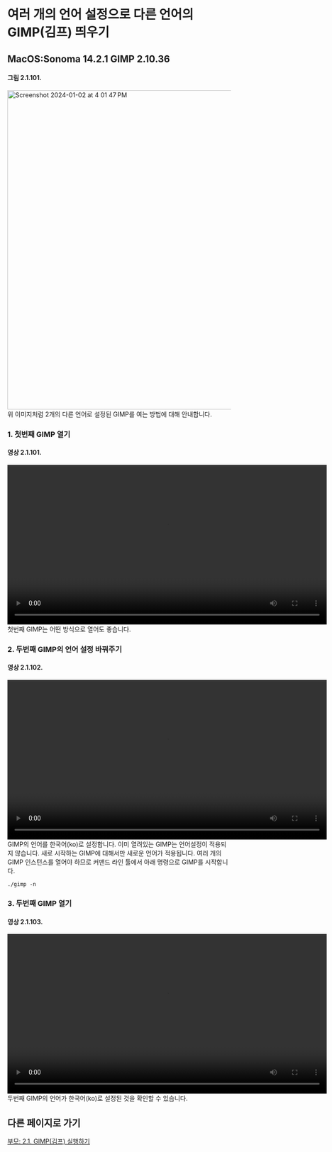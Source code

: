 # 여러 개의 언어 설정으로 다른 언어의 GIMP(김프) 띄우기
## MacOS:Sonoma 14.2.1 GIMP 2.10.36
#### 그림 2.1.101.
<img width="720" alt="Screenshot 2024-01-02 at 4 01 47 PM" src="https://github.com/wonder13662/gimp/assets/15767104/71928696-cfb7-4578-82b8-f0d6cf1a27cb">
<br/>
위 이미지처럼 2개의 다른 언어로 설정된 GIMP를 여는 방법에 대해 안내합니다.

### 1. 첫번째 GIMP 열기
#### 영상 2.1.101.
<video controls="controls" width="720" src="https://github.com/wonder13662/gimp/assets/15767104/1745bcdb-84ac-43a1-99bf-5135ffcdaa94"></video>
<br/>
첫번째 GIMP는 어떤 방식으로 열어도 좋습니다.

### 2. 두번째 GIMP의 언어 설정 바꿔주기
#### 영상 2.1.102.
<video controls="controls" width="720" src="https://github.com/wonder13662/gimp/assets/15767104/55b4becf-4678-43a8-bf3a-308445a3d749"></video>
<br/>
GIMP의 언어를 한국어(ko)로 설정합니다. 이미 열려있는 GIMP는 언어설정이 적용되지 않습니다. 새로 시작하는 GIMP에 대해서만 새로운 언어가 적용됩니다. 여러 개의 GIMP 인스턴스를 열어야 하므로 커맨드 라인 툴에서 아래 명령으로 GIMP를 시작합니다.
```
./gimp -n
```

### 3. 두번째 GIMP 열기
#### 영상 2.1.103.
<video controls="controls" width="720" src="https://github.com/wonder13662/gimp/assets/15767104/46f83a88-3c53-4d9c-9943-e034b50658fa"></video>
<br/>
두번째 GIMP의 언어가 한국어(ko)로 설정된 것을 확인할 수 있습니다. 

## 다른 페이지로 가기
[부모: 2.1. GIMP(김프) 실행하기](./02-01-running-gimp.md)
